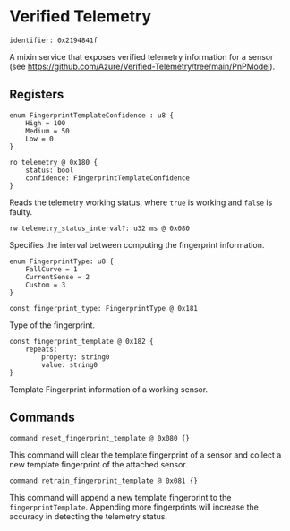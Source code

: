 # Verified Telemetry

    identifier: 0x2194841f

A mixin service that exposes verified telemetry information for a sensor (see https://github.com/Azure/Verified-Telemetry/tree/main/PnPModel).

## Registers

    enum FingerprintTemplateConfidence : u8 {
        High = 100
        Medium = 50
        Low = 0
    }

    ro telemetry @ 0x180 {
        status: bool
        confidence: FingerprintTemplateConfidence
    }
    
Reads the telemetry working status, where ``true`` is working and ``false`` is faulty.

    rw telemetry_status_interval?: u32 ms @ 0x080

Specifies the interval between computing the fingerprint information.

    enum FingerprintType: u8 {
        FallCurve = 1
        CurrentSense = 2
        Custom = 3
    }

    const fingerprint_type: FingerprintType @ 0x181

Type of the fingerprint.

    const fingerprint_template @ 0x182 {
        repeats:
            property: string0
            value: string0
    }

Template Fingerprint information of a working sensor.

## Commands

    command reset_fingerprint_template @ 0x080 {}

This command will clear the template fingerprint of a sensor and collect a new template fingerprint of the attached sensor.

    command retrain_fingerprint_template @ 0x081 {}

This command will append a new template fingerprint to the `fingerprintTemplate`. Appending more fingerprints will increase the accuracy in detecting the telemetry status.
